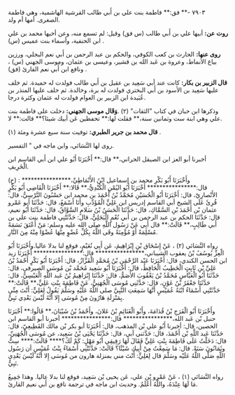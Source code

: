 ٧٩٠٣ -** فق:** فاطمة بنت علي بن أَبي طالب القرشية الهاشمية، وهي فاطمة الصغرى. أمها أم ولد.

**روت عن:** أبيها علي بن أَبي طالب (س فق) وقيل: لم تسمع منه، وعن أخيها محمد بن علي ابن الحنفية، وأسماء بنت عميس (س) .

**روى عنها:** الحارث بن كعب الكوفي، والحكم بن عبد الرحمن بن أَبي نعم البجلي، ورزين بياع الأنماط، وعروة بن عَبد الله بن قشير، وعيسى بن عثمان، وموسى الجهني (س) ، ونافع ابن أَبي نعم القارئ (فق) .

**قال الزبير بن بكار:** كانت عند أبي سَعِيد بن عقيل بن أَبي طالب فولدت له حميدة. ثم خلف عليها سَعِيد بن الأسود بن أَبي البختري فولدت له برة، وخالدة. ثم خلف عليها المنذر بن عُبَيدة ابن الزبير بن العوام فولدت له عثمان وكثرة درجا.

وذكرها ابن حبان في كتاب "الثقات" (٢) .**وَقَال موسى الجهني:** دخلت على فاطمة بنت علي وهي ابنة ست وثمانين سنة،** فقلت لها:** تحفظين عَن أبيك شيئا؟** قالت:** لا.

**قال محمد بن جرير الطبري:** توفيت سنة سبع عشرة ومئة (١) .

روى لها النَّسَائي، وابن ماجه في " التفسير.

أخبرنا أبو العز ابن الصيقل الحراني،** قال:** أَخْبَرَنَا أَبُو علي ابن أَبي القاسم ابن الْخَرِيفِ.

(ح) : وأَخْبَرَنَا أَبُو بَكْرِ محمد بن إسماعيل ابْنُ الأَنْمَاطِيِّ،**************** قال:**************** أَخْبَرَنَا أَبُو اليُمْنِ الْكُنْدِيُّ،** قَالا:** أَخْبَرَنَا الْقَاضِي أَبُو بَكْرٍ الأَنْصارِيّ، قال: أَخْبَرَنَا أَبُو الْحُسَيْنِ مُحَمَّدُ بْنُ أَحْمَدَ بن محمد ابن حَسْنُونَ النَّرْسِيُّ، قال: قُرِئَ عَلَى الشيخ أبي القاسم إدريس ابن عَلِيٍّ الْمُؤَدِّبِ وأَنَا أَسْمَعُ، قال: حَدَّثَنَا أبو عَمْرو عثمان بْن أَحْمَدَ بْنِ السَّمَّاكِ، قال: حَدَّثَنَا الْحَسَنُ بْنُ سَلامٍ السَّوَّاقُ، قال: حَدَّثَنَا أَبُو نعيم، قال: حَدَّثَنَا الحكم بن عبد الرحمن بن أَبي نُعْمٍ الْبَجَلِيُّ، قال: حَدَّثَتْنِي فاطمة بنت علي بن أَبي طَالِبٍ،** قَالَتْ:** قال أَبِي عَنْ رَسُول اللَّهِ صلى الله عليه وسلم: مَنْ أَعْتَقَ نَسَمَةً مُسْلِمَةً أَوْ مُؤْمِنَةً وقَى اللَّهُ بِكُلِّ عُضْوٍ مِنْهَا عُضْوًا مِنْهُ مِنَ النَّارِ.

رواه النَّسَائي (٢) ، عَنْ إِسْحَاق بْنِ إِبْرَاهِيمَ، عَن أَبِي نُعَيْمٍ، فوقع لنا بدلا عاليا.وأَخْبَرَنَا أَبُو الْعِزِّ يُوسُفُ بْنُ يعقوب الشيباني،**************** قال:**************** أَخْبَرَنَا زيد ابن الحسن الكندي، قال: أَخْبَرَنَا عَبْد الرَّحْمَنِ بْنُ مُحَمَّدٍ الْقَزَّازُ، قال: أَخْبَرَنَا أَبُو بَكْرٍ أَحْمَدُ بْنُ عَلِيِّ بْنِ ثَابِتٍ الْخَطِيبُ الْحَافِظُ، قال: أَخْبَرَنَا أَبُو سَعِيد مُحَمَّد بْن مُوسَى الصيرفي، قال: حَدَّثَنَا أَبُو الْعَبَّاسِ مُحَمَّدُ بْنُ يَعْقُوبَ الأَصَمُّ، قال: حَدَّثَنَا إِبْرَاهِيمُ بْنُ عَبد اللَّهِ الْعَبْسِيُّ، قال: حَدَّثَنَا جَعْفَرُ بْنُ عَوْنٍ، قال: حَدَّثَنِي مُوسَى الْجُهَنِيُّ، عَنْ فَاطِمَةَ بِنْتِ عَلِيٍّ،** قَالَتْ:** حَدَّثَتْنِي أَسْمَاءُ ابْنَةُ عُمَيْسٍ أَنَّهَا سَمِعَتِ النَّبِيَّ صلى اللَّهُ عَلَيْهِ وسَلَّمَ يَقُولُ لِعَلِيٍّ: أَنْتَ مِنِّي بِمَنْزِلَةِ هَارُونَ مِنْ مُوسَى إِلا أَنَّهُ لَيْسَ بَعْدِي نَبِيٌّ.

وأَخْبَرَنَا أَبُو الْفَرَجِ بْنُ قُدَامَةَ، وأَبُو الْغَنَائِمِ بْنُ عَلانَ، وأَحْمَدُ بْنُ شَيْبَانَ،** قَالُوا:** أَخْبَرَنَا حنبل بْن عَبد الله،**************** قال:**************** أخبرنا أبو القاسم ابن الحصين، قال: أخبرنا أَبُو علي بْن المذهب، قال: أَخْبَرَنَا أبو بكر بْن مالك القَطِيعِيّ، قال: حَدَّثَنَا عَبد اللَّهِ بْن أَحْمَدَ، قال: حَدَّثني أبي، قال: حَدَّثَنَا يَحْيَى بْنُ سَعِيد، عن مُوسَى الْجُهَنِيِّ، قال: دَخَلْتُ عَلَى فَاطِمَةَ بِنْتِ عَلِيٍّ فَقَالَ لَهَا رَفِيقِي أَبُو مَهْلٍ: كَمْ لَكً؟**** قَالَتْ:**** سِتٌّ وثَمَانُونَ سَنَةً. قال: مَا سَمِعْتُ مِنْ أَبِيكِ شَيْئًا؟ قَالَتْ: حَدَّثَتْنِي أَسْمَاءُ بِنْتُ عُمَيْسٍ أن رَسُول اللَّهِ صَلَّى اللَّهُ عَلَيْه وسَلَّمَ قال لِعَلِيٍّ: أَنْتَ مني بمنزلة هارون من مُوسَى إِلا أَنَّهُ لَيْسَ بَعْدِي نَبِيٌّ.

رواه النَّسَائي (١) ، عَنْ عَمْرو بْن علي، عَن يحيى بْن سَعِيد، فوقع لنا بدلا عاليا. وهذا جَمِيعُ مَا لَهَا عِنْدَهُ، واللَّهُ أَعْلَمُ. وحديث ابن ماجه في ترجمة نافع بن أَبي نعيم القارئ.